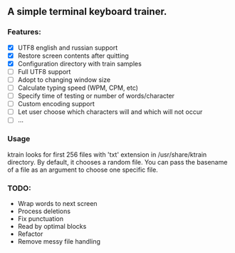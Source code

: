 ## A simple terminal keyboard trainer.
### Features:
- [x] UTF8 english and russian support
- [x] Restore screen contents after quitting
- [x] Configuration directory with train samples
- [ ] Full UTF8 support
- [ ] Adopt to changing window size
- [ ] Calculate typing speed (WPM, CPM, etc)
- [ ] Specify time of testing or number of words/character
- [ ] Custom encoding support
- [ ] Let user choose which characters will and which will not occur
- [ ] ...

### Usage

ktrain looks for first 256 files with 'txt' extension in /usr/share/ktrain directory.
By default, it chooses a random file. You can pass the basename of a file as an argument to choose one specific file.

### TODO:
* Wrap words to next screen
* Process deletions
* Fix punctuation
* Read by optimal blocks
* Refactor
* Remove messy file handling
